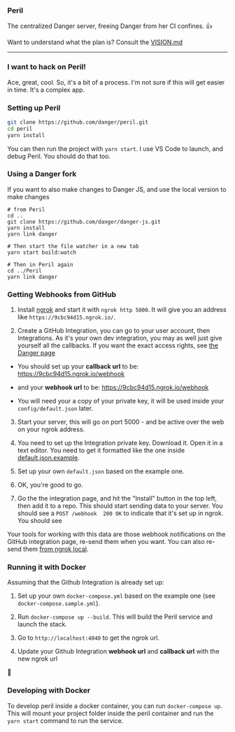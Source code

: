 ### Peril

The centralized Danger server, freeing Danger from her CI confines. 👍

Want to understand what the plan is? Consult the [VISION.md](/VISION.md) 

---

### I want to hack on Peril!

Ace, great, cool. So, it's a bit of a process. I'm not sure if this will get easier in time. It's a complex app.

### Setting up Peril

```sh
git clone https://github.com/danger/peril.git
cd peril
yarn install
```

You can then run the project with `yarn start`. I use VS Code to launch, and debug Peril. You should do that too.

### Using a Danger fork
If you want to also make changes to Danger JS, and use the local version to make changes

```
# from Peril
cd ..
git clone https://github.com/danger/danger-js.git
yarn install
yarn link danger

# Then start the file watcher in a new tab
yarn start build:watch

# Then in Peril again
cd ../Peril
yarn link danger
```

### Getting Webhooks from GitHub

1. Install [ngrok](https://ngrok.com/) and start it with `ngrok http 5000`. It will give you an address like `https://9cbc94d15.ngrok.io/`.

2. Create a GitHub Integration, you can go to your user account, then Integrations. As it's your own dev integration, you may as well just give yourself all the callbacks. If you want the exact access rights, see [the Danger page](https://github.com/integration/danger)

  * You should set up your **callback url** to be: https://9cbc94d15.ngrok.io/webhook

  * and your **webhook url** to be: https://9cbc94d15.ngrok.io/webhook

  * You will need your a copy of your private key, it will be used inside your `config/default.json` later.

3. Start your server, this will go on port 5000 - and be active over the web on your ngrok address.

4. You need to set up the Integration private key. Download it. Open it in a text editor. You need to get it formatted like the one inside [default.json.example](/config/default.json.example).

5. Set up your own `default.json` based on the example one.

6. OK, you're good to go.

7. Go the the integration page, and hit the "Install" button in the top left, then add it to a repo. This should start sending data to your server. You should see a `POST /webhook  200 OK` to indicate that it's set up in ngrok. You should see 

Your tools for working with this data are those webhook notifications on the GitHub integration page, re-send them when you want. You can also re-send them [from ngrok local](http://localhost:4040/inspect/http).


### Running it with Docker

Assuming that the Github Integration is already set up:

1. Set up your own `docker-compose.yml` based on the example one (see `docker-compose.sample.yml`).

2. Run `docker-compose up --build`. This will build the Peril service and launch the stack.

3. Go to `http://localhost:4040` to get the ngrok url.

4. Update your Github Integration **webhook url** and **callback url** with the new ngrok url

:whale:

### Developing with Docker

To develop peril inside a docker container, you can run `docker-compose up`. This will mount your project folder inside the peril container and run the `yarn start` command to run the service.
